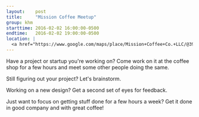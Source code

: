 ```yaml
---
layout:    post
title:     "Mission Coffee Meetup"
group: khm
starttime: 2016-02-02 16:00:00-0500
endtime:   2016-02-02 19:00:00-0500
location: |
  <a href="https://www.google.com/maps/place/Mission+Coffee+Co.+LLC/@39.9805566,-83.0046931,19.5z/data=!4m2!3m1!1s0x0000000000000000:0x0c6fccff56e2d8df!6m1!1e1" target="_blank">Mission Coffee, 11 Price Ave, Columbus, OH 43201</a>
---
```


Have a project or startup you're working on?  Come work on it at the coffee shop for a few hours and meet some other people doing the same.

Still figuring out your project?  Let's brainstorm.

Working on a new design?  Get a second set of eyes for feedback.

Just want to focus on getting stuff done for a few hours a week?  Get it done in good company and with great coffee!
